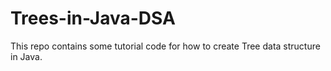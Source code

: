# Trees-in-Java-DSA
This repo contains some tutorial code for how to create Tree data structure in Java.

